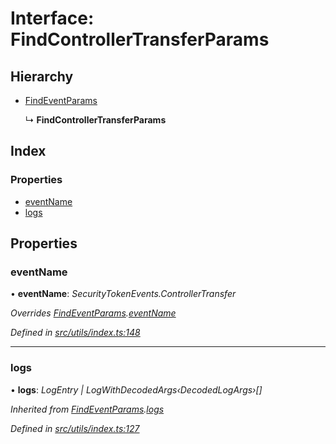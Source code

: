 # Interface: FindControllerTransferParams

## Hierarchy

- [FindEventParams](_utils_index_.findeventparams.md)

  ↳ **FindControllerTransferParams**

## Index

### Properties

- [eventName](_utils_index_.findcontrollertransferparams.md#eventname)
- [logs](_utils_index_.findcontrollertransferparams.md#logs)

## Properties

### eventName

• **eventName**: _SecurityTokenEvents.ControllerTransfer_

_Overrides [FindEventParams](_utils_index_.findeventparams.md).[eventName](_utils_index_.findeventparams.md#eventname)_

_Defined in [src/utils/index.ts:148](https://github.com/PolymathNetwork/polymath-sdk/blob/c47ae7a/src/utils/index.ts#L148)_

---

### logs

• **logs**: _LogEntry | LogWithDecodedArgs‹DecodedLogArgs›[]_

_Inherited from [FindEventParams](_utils_index_.findeventparams.md).[logs](_utils_index_.findeventparams.md#logs)_

_Defined in [src/utils/index.ts:127](https://github.com/PolymathNetwork/polymath-sdk/blob/c47ae7a/src/utils/index.ts#L127)_
